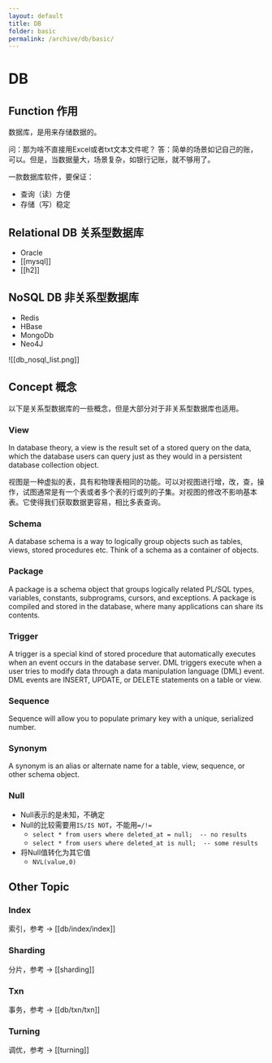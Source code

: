 ```yaml
---
layout: default
title: DB
folder: basic
permalink: /archive/db/basic/
---
```


# DB

## Function 作用
数据库，是用来存储数据的。

问：那为啥不直接用Excel或者txt文本文件呢？
答：简单的场景如记自己的账，可以。但是，当数据量大，场景复杂，如银行记账，就不够用了。

一款数据库软件，要保证：
- 查询（读）方便
- 存储（写）稳定

## Relational DB 关系型数据库
- Oracle
- [[mysql]]
- [[h2]]

## NoSQL DB 非关系型数据库
- Redis
- HBase
- MongoDb
- Neo4J

![[db_nosql_list.png]]

## Concept 概念

以下是关系型数据库的一些概念，但是大部分对于非关系型数据库也适用。

### View

In database theory, a view is the result set of a stored query on the data,
which the database users can query just as they would in a persistent database collection object.

视图是一种虚拟的表，具有和物理表相同的功能。可以对视图进行增，改，查，操作，试图通常是有一个表或者多个表的行或列的子集。对视图的修改不影响基本表。它使得我们获取数据更容易，相比多表查询。

### Schema

A database schema is a way to logically group objects such as tables, views,
stored procedures etc. Think of a schema as a container of objects.

### Package

A package is a schema object that groups logically related PL/SQL types, variables,
constants, subprograms, cursors, and exceptions. A package is compiled and stored in the database, where many applications can share its contents.

### Trigger

A trigger is a special kind of stored procedure that automatically executes
when an event occurs in the database server. DML triggers execute when a user tries to modify data through a data manipulation language (DML) event. DML events are INSERT, UPDATE, or DELETE statements on a table or view.

### Sequence

Sequence will allow you to populate primary key with a unique, serialized number.

### Synonym

A synonym is an alias or alternate name for a table, view, sequence, or other schema object.

### Null

- Null表示的是未知，不确定
- Null的比较需要用`IS/IS NOT`，不能用`=/!=`
  - `select * from users where deleted_at = null;  -- no results`
  - `select * from users where deleted_at is null;  -- some results`
- 将Null值转化为其它值
  - `NVL(value,0)`

## Other Topic

### Index

索引，参考 -> [[db/index/index]]

### Sharding

分片，参考 -> [[sharding]]

### Txn

事务，参考 -> [[db/txn/txn]]

### Turning

调优，参考 -> [[turning]]

